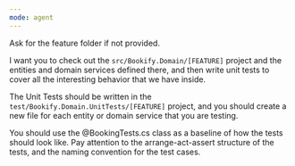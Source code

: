 ```yaml
---
mode: agent
---
```


Ask for the feature folder if not provided.

I want you to check out the `src/Bookify.Domain/[FEATURE]` project and the entities and domain services defined there, and then write unit tests to cover all the interesting behavior that we have inside.

The Unit Tests should be written in the `test/Bookify.Domain.UnitTests/[FEATURE]` project, and you should create a new file for each entity or domain service that you are testing.

You should use the @BookingTests.cs class as a baseline of how the tests should look like. Pay attention to the arrange-act-assert structure of the tests, and the naming convention for the test cases.
